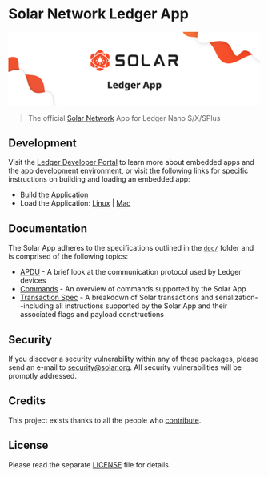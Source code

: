 # Solar Network Ledger App

<p align="center">
	<img src="./banner.png" />
</p>

> The official [Solar Network](https://solar.org) App for Ledger Nano S/X/SPlus

## Development

Visit the [Ledger Developer Portal](https://developers.ledger.com/docs/embedded-app/introduction) to learn more about embedded apps and the app development environment, or visit the following links for specific instructions on building and loading an embedded app:

- [Build the Application](https://developers.ledger.com/docs/embedded-app/build-app)
- Load the Application: [Linux](https://developers.ledger.com/docs/embedded-app/load-linux) | [Mac](https://developers.ledger.com/docs/embedded-app/load-mac)

## Documentation

The Solar App adheres to the specifications outlined in the [`doc/`](doc/) folder and is comprised of the following topics:

- [APDU](doc/APDU.md) - A brief look at the communication protocol used by Ledger devices
- [Commands](doc/COMMANDS.md) - An overview of commands supported by the Solar App
- [Transaction Spec](doc/TRANSACTION.md) - A breakdown of Solar transactions and serialization--including all instructions supported by the Solar App and their associated flags and payload constructions

## Security

If you discover a security vulnerability within any of these packages, please send an e-mail to security@solar.org. All security vulnerabilities will be promptly addressed.

## Credits

This project exists thanks to all the people who [contribute](../../contributors).

## License

Please read the separate [LICENSE](LICENSE) file for details.
